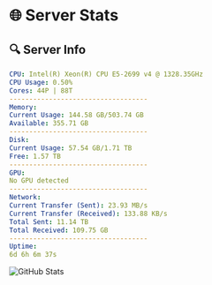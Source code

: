 # 🌐 Server Stats
## 🔍 Server Info
```yaml
CPU: Intel(R) Xeon(R) CPU E5-2699 v4 @ 1328.35GHz
CPU Usage: 0.50%
Cores: 44P | 88T
-----------------------------------
Memory:
Current Usage: 144.58 GB/503.74 GB
Available: 355.71 GB
-----------------------------------
Disk:
Current Usage: 57.54 GB/1.71 TB
Free: 1.57 TB
-----------------------------------
GPU:
No GPU detected
-----------------------------------
Network:
Current Transfer (Sent): 23.93 MB/s
Current Transfer (Received): 133.88 KB/s
Total Sent: 11.14 TB
Total Received: 109.75 GB
-----------------------------------
Uptime:
6d 6h 6m 37s
```
![GitHub Stats](https://img.shields.io/badge/Updated-2025-03-14_03:29:26-blue)